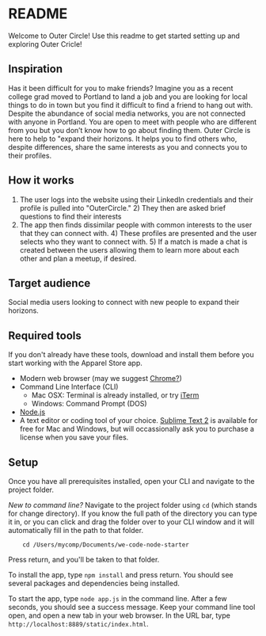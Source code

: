 # README
Welcome to Outer Circle!
Use this readme to get started setting up and exploring Outer Cricle!

## Inspiration
Has it been difficult for you to make friends? Imagine you as a recent college grad moved to Portland to land a job and you are looking for local things to do in town but you find it difficult to find a friend to hang out with. Despite the abundance of social media networks, you are not connected with anyone in Portland. You are open to meet with people who are different from you but you don’t know how to go about finding them. Outer Circle is here to help to "expand their horizons. It helps you to find others who, despite differences, share the same interests as you and connects you to their profiles.

## How it works

1) The user logs into the website using their LinkedIn credentials and their profile is pulled into "OuterCircle." 2) They then are asked brief questions to find their interests
3) The app then finds dissimilar people with common interests to the user that they can connect with. 4) These profiles are presented and the user selects who they want to connect with. 5) If a match is made a chat is created between the users allowing them to learn more about each other and plan a meetup, if desired.

## Target audience

Social media users looking to connect with new people to expand their horizons.

## Required tools

If you don't already have these tools, download and install them before you start working with the Apparel Store app.

* Modern web browser (may we suggest [Chrome?](https://www.google.com/chrome/browser))
* Command Line Interface (CLI)
	* Mac OSX: Terminal is already installed, or try [iTerm](https://www.iterm2.com/)
	* Windows: Command Prompt (DOS)
* [Node.js](https://nodejs.org/download/) 
* A text editor or coding tool of your choice. [Sublime Text 2](http://www.sublimetext.com/2) is available for free for Mac and Windows, but will occassionally ask you to purchase a license when you save your files. 

## Setup

Once you have all prerequisites installed, open your CLI and navigate to the project folder.

_New to command line?_ Navigate to the project folder using `cd` (which stands for change directory). If you know the full path of the directory you can type it in, or you can click and drag the folder over to your CLI window and it will automatically fill in the path to that folder.

		cd /Users/mycomp/Documents/we-code-node-starter

Press return, and you'll be taken to that folder.

To install the app, type `npm install` and press return. You should see several packages and dependencies being installed.

To start the app, type `node app.js` in the command line. After a few seconds, you should see a success message. Keep your command line tool open, and open a new tab in your web browser. In the URL bar, type `http://localhost:8889/static/index.html`.
